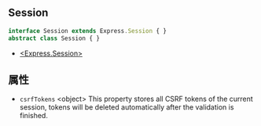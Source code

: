 <!-- title: Session; order: 14 -->

## Session

```ts
interface Session extends Express.Session { }
abstract class Session { }
```

- [\<Express.Session\>](https://github.com/expressjs/session#reqsession)

## 属性

- `csrfTokens` \<object\> This property stores all CSRF tokens of the current
    session, tokens will be deleted automatically after the validation is
    finished.
